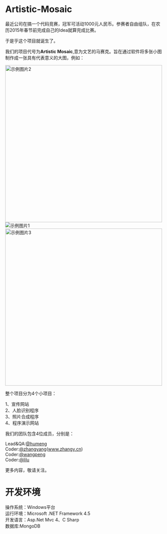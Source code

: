 Artistic-Mosaic
===============
<p>最近公司在搞一个代码竞赛，冠军可活动1000元人民币。参赛者自由组队，在农历2015年春节前完成自己的Idea就算完成比赛。</p>
<p>于是乎这个项目就诞生了。</p>
<p>我们的项目代号为<b>Artistic Mosaic</b>,意为文艺的马赛克。旨在通过软件将多张小图制作成一张具有代表意义的大图，例如：</p>
<img src="https://raw.githubusercontent.com/zhangyanglogin/Artistic-Mosaic/master/Image/demo2.jpg" alt="示例图片2" width="500px">
<img src="https://raw.githubusercontent.com/zhangyanglogin/Artistic-Mosaic/master/Image/demo1.jpg" alt="示例图片1">
<img src="https://raw.githubusercontent.com/zhangyanglogin/Artistic-Mosaic/master/Image/demo3.jpg" alt="示例图片3" width="500px">
<p>整个项目分为4个小项目：</p>
1、宣传网站<br />
2、人脸识别程序<br />
3、照片合成程序<br />
4、程序演示网站<br />
<p>我们的团队包含4位成员，分别是：</p>
Lead&QA:<a href="https://github.com/humeng" title="humeng">@humeng</a><br />
Coder:<a href="https://github.com/zhangyanglogin" title="zhangyang">@zhangyang</a>(<a href="http://www.zhangy.cn" title="www.zhangy.cn">www.zhangy.cn</a>)<br />
Coder:<a href="https://github.com/zhangyanglogin" title="wangpeng">@wangpeng</a><br />
Coder:<a href="https://github.com/zhangyanglogin" title="lilu">@lilu</a><br />

<p>更多内容，敬请关注。</p>

开发环境
===============
操作系统：Windows平台<br/>
运行环境：Microsoft .NET Framework 4.5<br/>
开发语言：Asp.Net Mvc 4、C Sharp<br/>
数据库:MongoDB<br/>
